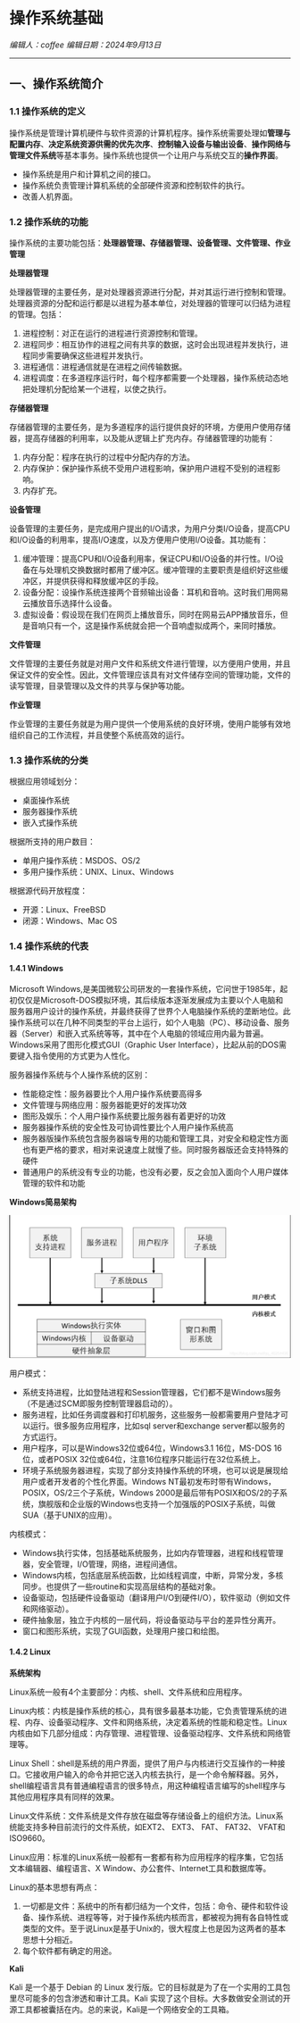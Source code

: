 # 操作系统基础  

*编辑人：coffee	编辑日期：2024年9月13日*  

---

## 一、操作系统简介  

### 1.1 操作系统的定义  

操作系统是管理计算机硬件与软件资源的计算机程序。操作系统需要处理如**管理与配置内存**、**决定系统资源供需的优先次序**、**控制输入设备与输出设备**、**操作网络与管理文件系统**等基本事务。操作系统也提供一个让用户与系统交互的**操作界面**。  

- 操作系统是用户和计算机之间的接口。
- 操作系统负责管理计算机系统的全部硬件资源和控制软件的执行。
- 改善人机界面。

### 1.2 操作系统的功能  

操作系统的主要功能包括：**处理器管理、存储器管理、设备管理、文件管理、作业管理**  

**处理器管理**  

处理器管理的主要任务，是对处理器资源进行分配，并对其运行进行控制和管理。处理器资源的分配和运行都是以进程为基本单位，对处理器的管理可以归结为进程的管理。包括：

1. 进程控制：对正在运行的进程进行资源控制和管理。
2. 进程同步：相互协作的进程之间有共享的数据，这时会出现进程并发执行，进程同步需要确保这些进程并发执行。
3. 进程通信：进程通信就是在进程之间传输数据。
4. 进程调度：在多道程序运行时，每个程序都需要一个处理器，操作系统动态地把处理机分配给某一个进程，以使之执行。

**存储器管理**  

存储器管理的主要任务，是为多道程序的运行提供良好的环境，方便用户使用存储器，提高存储器的利用率，以及能从逻辑上扩充内存。存储器管理的功能有：  

1. 内存分配：程序在执行的过程中分配内存的方法。
2. 内存保护：保护操作系统不受用户进程影响，保护用户进程不受别的进程影响。
3. 内存扩充。

**设备管理**  

设备管理的主要任务，是完成用户提出的I/O请求，为用户分类I/O设备，提高CPU和I/O设备的利用率，提高I/O速度，以及方便用户使用I/O设备。其功能有：  

1. 缓冲管理：提高CPU和I/O设备利用率，保证CPU和I/O设备的并行性。I/O设备在与处理机交换数据时都用了缓冲区。缓冲管理的主要职责是组织好这些缓冲区，并提供获得和释放缓冲区的手段。
2. 设备分配：设操作系统连接两个音频输出设备：耳机和音响。这时我们用网易云播放音乐选择什么设备。
3. 虚拟设备：假设现在我们在网页上播放音乐，同时在网易云APP播放音乐，但是音响只有一个，这是操作系统就会把一个音响虚拟成两个，来同时播放。

**文件管理**  

文件管理的主要任务就是对用户文件和系统文件进行管理，以方便用户使用，并且保证文件的安全性。因此，文件管理应该具有对文件储存空间的管理功能，文件的读写管理，目录管理以及文件的共享与保护等功能。

**作业管理**  

作业管理的主要任务就是为用户提供一个使用系统的良好环境，使用户能够有效地组织自己的工作流程，并且使整个系统高效的运行。  

### 1.3 操作系统的分类  

根据应用领域划分：

- 桌面操作系统  
- 服务器操作系统  
- 嵌入式操作系统  

根据所支持的用户数目：

- 单用户操作系统：MSDOS、OS/2  
- 多用户操作系统：UNIX、Linux、Windows  

根据源代码开放程度：

- 开源：Linux、FreeBSD  
- 闭源：Windows、Mac OS  

### 1.4 操作系统的代表  

#### 1.4.1 **Windows** 

Microsoft Windows,是美国微软公司研发的一套操作系统，它问世于1985年，起初仅仅是Microsoft-DOS模拟环境，其后续版本逐渐发展成为主要以个人电脑和服务器用户设计的操作系统，并最终获得了世界个人电脑操作系统的垄断地位。此操作系统可以在几种不同类型的平台上运行，如个人电脑（PC）、移动设备、服务器（Server）和嵌入式系统等等，其中在个人电脑的领域应用内最为普遍。Windows采用了图形化模式GUI（Graphic User Interface），比起从前的DOS需要键入指令使用的方式更为人性化。  

服务器操作系统与个人操作系统的区别：

- 性能稳定性：服务器要比个人用户操作系统要高得多
- 文件管理与网络应用：服务器能更好的发挥功效
- 图形及娱乐：个人用户操作系统要比服务器有着更好的功效
- 服务器操作系统的安全性及可协调性要比个人用户操作系统高
- 服务器版操作系统包含服务器端专用的功能和管理工具，对安全和稳定性方面也有更严格的要求，相对来说速度上就慢了些。同时服务器版还会支持特殊的硬件
- 普通用户的系统没有专业的功能，也没有必要，反之会加入面向个人用户媒体管理的软件和功能

**Windows简易架构**  

![截屏2024-09-14 00.10.13](https://raw.githubusercontent.com/c0ffee-milk/photo/master/%E6%88%AA%E5%B1%8F2024-09-14%2000.10.13.png?token=BHYTHC74F3KQYEQTR5GWQSDG4RSDI)

用户模式：  

- 系统支持进程，比如登陆进程和Session管理器，它们都不是Windows服务（不是通过SCM即服务控制管理器启动的）。  
- 服务进程，比如任务调度器和打印机服务，这些服务一般都需要用户登陆才可以运行。很多服务应用程序，比如sql server和exchange server都以服务的方式运行。  
- 用户程序，可以是Windows32位或64位，Windows3.1 16位，MS-DOS 16位，或者POSIX 32位或64位，注意16位程序只能运行在32位系统上。  
- 环境子系统服务器进程，实现了部分支持操作系统的环境，也可以说是展现给用户或者开发者的个性化界面。Windows NT最初发布时带有Windows，POSIX，OS/2三个子系统，Windows 2000是最后带有POSIX和OS/2的子系统，旗舰版和企业版的Windows也支持一个加强版的POSIX子系统，叫做SUA（基于UNIX的应用）。  

内核模式：  

- Windows执行实体，包括基础系统服务，比如内存管理器，进程和线程管理器，安全管理，I/O管理，网络，进程间通信。  
- Windows内核，包括底层系统函数，比如线程调度，中断，异常分发，多核同步。也提供了一些routine和实现高层结构的基础对象。  
- 设备驱动，包括硬件设备驱动（翻译用户I/O到硬件I/O），软件驱动（例如文件和网络驱动）。  
- 硬件抽象层，独立于内核的一层代码，将设备驱动与平台的差异性分离开。  
- 窗口和图形系统，实现了GUI函数，处理用户接口和绘图。  

#### 1.4.2 **Linux**  

**系统架构**  

Linux系统一般有4个主要部分：内核、shell、文件系统和应用程序。  

Linux内核：内核是操作系统的核心，具有很多最基本功能，它负责管理系统的进程、内存、设备驱动程序、文件和网络系统，决定着系统的性能和稳定性。Linux 内核由如下几部分组成：内存管理、进程管理、设备驱动程序、文件系统和网络管理等。  

Linux Shell：shell是系统的用户界面，提供了用户与内核进行交互操作的一种接口。它接收用户输入的命令并把它送入内核去执行，是一个命令解释器。另外，shell编程语言具有普通编程语言的很多特点，用这种编程语言编写的shell程序与其他应用程序具有同样的效果。  

Linux文件系统：文件系统是文件存放在磁盘等存储设备上的组织方法。Linux系统能支持多种目前流行的文件系统，如EXT2、 EXT3、 FAT、 FAT32、 VFAT和ISO9660。  

Linux应用：标准的Linux系统一般都有一套都有称为应用程序的程序集，它包括文本编辑器、编程语言、X Window、办公套件、Internet工具和数据库等。

Linux的基本思想有两点：

1. 一切都是文件：系统中的所有都归结为一个文件，包括：命令、硬件和软件设备、操作系统、进程等等，对于操作系统内核而言，都被视为拥有各自特性或类型的文件。至于说Linux是基于Unix的，很大程度上也是因为这两者的基本思想十分相近。  
2. 每个软件都有确定的用途。

**Kali**  

Kali 是一个基于 Debian 的 Linux 发行版。它的目标就是为了在一个实用的工具包里尽可能多的包含渗透和审计工具。Kali 实现了这个目标。大多数做安全测试的开源工具都被囊括在内。总的来说，Kali是一个网络安全的工具箱。